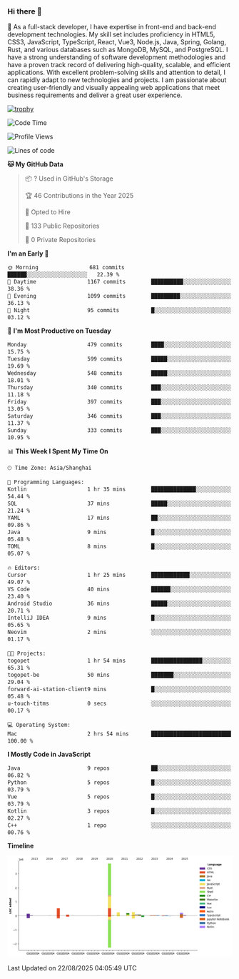 ### Hi there 👋

🌱 As a full-stack developer, I have expertise in front-end and back-end development technologies. My skill set includes proficiency in HTML5, CSS3, JavaScript, TypeScript, React, Vue3, Node.js, Java, Spring, Golang, Rust, and various databases such as MongoDB, MySQL, and PostgreSQL. I have a strong understanding of software development methodologies and have a proven track record of delivering high-quality, scalable, and efficient applications. With excellent problem-solving skills and attention to detail, I can rapidly adapt to new technologies and projects. I am passionate about creating user-friendly and visually appealing web applications that meet business requirements and deliver a great user experience.

[![trophy](https://github-profile-trophy.vercel.app/?username=elton&rank=SECRET,SSS,SS,S,AAA,AA,A&theme=onedark&no-frame=true&margin-w=10)](https://github.com/ryo-ma/github-profile-trophy)

<!--START_SECTION:waka-->
![Code Time](http://img.shields.io/badge/Code%20Time-1%2C852%20hrs%2028%20mins-blue)

![Profile Views](http://img.shields.io/badge/Profile%20Views-0-blue)

![Lines of code](https://img.shields.io/badge/From%20Hello%20World%20I%27ve%20Written-5.8%20million%20lines%20of%20code-blue)

**🐱 My GitHub Data** 

> 📦 ? Used in GitHub's Storage 
 > 
> 🏆 46 Contributions in the Year 2025
 > 
> 💼 Opted to Hire
 > 
> 📜 133 Public Repositories 
 > 
> 🔑 0 Private Repositories 
 > 
**I'm an Early 🐤** 

```text
🌞 Morning                681 commits         ██████░░░░░░░░░░░░░░░░░░░   22.39 % 
🌆 Daytime                1167 commits        ██████████░░░░░░░░░░░░░░░   38.36 % 
🌃 Evening                1099 commits        █████████░░░░░░░░░░░░░░░░   36.13 % 
🌙 Night                  95 commits          █░░░░░░░░░░░░░░░░░░░░░░░░   03.12 % 
```
📅 **I'm Most Productive on Tuesday** 

```text
Monday                   479 commits         ████░░░░░░░░░░░░░░░░░░░░░   15.75 % 
Tuesday                  599 commits         █████░░░░░░░░░░░░░░░░░░░░   19.69 % 
Wednesday                548 commits         █████░░░░░░░░░░░░░░░░░░░░   18.01 % 
Thursday                 340 commits         ███░░░░░░░░░░░░░░░░░░░░░░   11.18 % 
Friday                   397 commits         ███░░░░░░░░░░░░░░░░░░░░░░   13.05 % 
Saturday                 346 commits         ███░░░░░░░░░░░░░░░░░░░░░░   11.37 % 
Sunday                   333 commits         ███░░░░░░░░░░░░░░░░░░░░░░   10.95 % 
```


📊 **This Week I Spent My Time On** 

```text
🕑︎ Time Zone: Asia/Shanghai

💬 Programming Languages: 
Kotlin                   1 hr 35 mins        ██████████████░░░░░░░░░░░   54.44 % 
SQL                      37 mins             █████░░░░░░░░░░░░░░░░░░░░   21.24 % 
YAML                     17 mins             ██░░░░░░░░░░░░░░░░░░░░░░░   09.86 % 
Java                     9 mins              █░░░░░░░░░░░░░░░░░░░░░░░░   05.48 % 
TOML                     8 mins              █░░░░░░░░░░░░░░░░░░░░░░░░   05.07 % 

🔥 Editors: 
Cursor                   1 hr 25 mins        ████████████░░░░░░░░░░░░░   49.07 % 
VS Code                  40 mins             ██████░░░░░░░░░░░░░░░░░░░   23.40 % 
Android Studio           36 mins             █████░░░░░░░░░░░░░░░░░░░░   20.71 % 
IntelliJ IDEA            9 mins              █░░░░░░░░░░░░░░░░░░░░░░░░   05.65 % 
Neovim                   2 mins              ░░░░░░░░░░░░░░░░░░░░░░░░░   01.17 % 

🐱‍💻 Projects: 
togopet                  1 hr 54 mins        ████████████████░░░░░░░░░   65.31 % 
togopet-be               50 mins             ███████░░░░░░░░░░░░░░░░░░   29.04 % 
forward-ai-station-client9 mins              █░░░░░░░░░░░░░░░░░░░░░░░░   05.48 % 
u-touch-titms            0 secs              ░░░░░░░░░░░░░░░░░░░░░░░░░   00.17 % 

💻 Operating System: 
Mac                      2 hrs 54 mins       █████████████████████████   100.00 % 
```

**I Mostly Code in JavaScript** 

```text
Java                     9 repos             ██░░░░░░░░░░░░░░░░░░░░░░░   06.82 % 
Python                   5 repos             █░░░░░░░░░░░░░░░░░░░░░░░░   03.79 % 
Vue                      5 repos             █░░░░░░░░░░░░░░░░░░░░░░░░   03.79 % 
Kotlin                   3 repos             █░░░░░░░░░░░░░░░░░░░░░░░░   02.27 % 
C++                      1 repo              ░░░░░░░░░░░░░░░░░░░░░░░░░   00.76 % 
```



**Timeline**

![Lines of Code chart](https://raw.githubusercontent.com/elton/elton/main/assets/bar_graph.png)


 Last Updated on 22/08/2025 04:05:49 UTC
<!--END_SECTION:waka-->

<!--
**elton/elton** is a ✨ _special_ ✨ repository because its `README.md` (this file) appears on your GitHub profile.

Here are some ideas to get you started:

- 🔭 I’m currently working on ...
- 🌱 I’m currently learning ...
- 👯 I’m looking to collaborate on ...
- 🤔 I’m looking for help with ...
- 💬 Ask me about ...
- 📫 How to reach me: ...
- 😄 Pronouns: ...
- ⚡ Fun fact: ...
-->
